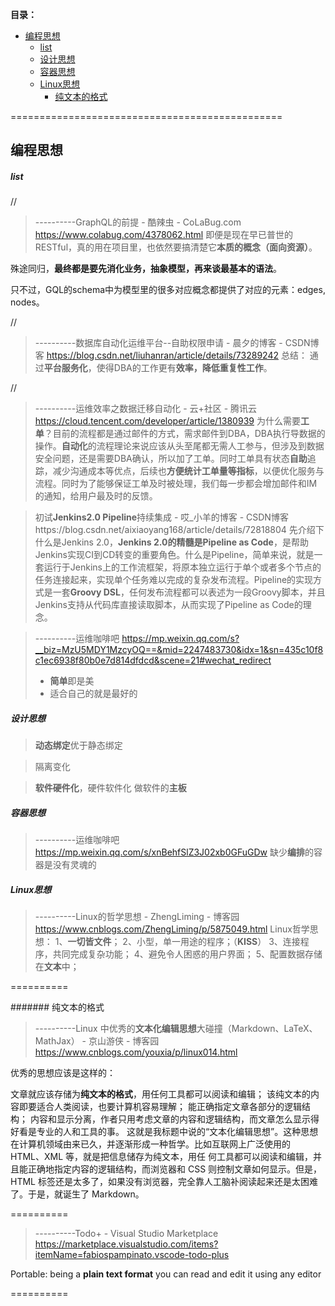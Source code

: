 
**目录：**

- [编程思想](#%E7%BC%96%E7%A8%8B%E6%80%9D%E6%83%B3)
    - [list](#list)
    - [设计思想](#%E8%AE%BE%E8%AE%A1%E6%80%9D%E6%83%B3)
    - [容器思想](#%E5%AE%B9%E5%99%A8%E6%80%9D%E6%83%B3)
    - [Linux思想](#linux%E6%80%9D%E6%83%B3)
        - [纯文本的格式](#%E7%BA%AF%E6%96%87%E6%9C%AC%E7%9A%84%E6%A0%BC%E5%BC%8F)

===============================================

## 编程思想

##### list
//
> ----------GraphQL的前提 - 酷辣虫 - CoLaBug.com
> https://www.colabug.com/4378062.html
即便是现在早已普世的RESTful，真的用在项目里，也依然要搞清楚它**本质的概念（面向资源）**。

殊途同归，**最终都是要先消化业务，抽象模型，再来谈最基本的语法**。

只不过，GQL的schema中为模型里的很多对应概念都提供了对应的元素：edges, nodes。



//
> ----------数据库自动化运维平台--自助权限申请 - 晨夕的博客 - CSDN博客
> https://blog.csdn.net/liuhanran/article/details/73289242
总结：
通过**平台服务化**，使得DBA的工作更有**效率，降低重复性工作**。﻿﻿



//
> ----------运维效率之数据迁移自动化 - 云+社区 - 腾讯云
> https://cloud.tencent.com/developer/article/1380939
为什么需要**工单**？目前的流程都是通过邮件的方式，需求邮件到DBA，DBA执行导数据的操作。**自动化**的流程理论来说应该从头至尾都无需人工参与，但涉及到数据安全问题，还是需要DBA确认，所以加了工单。同时工单具有状态**自助**追踪，减少沟通成本等优点，后续也**方便统计工单量等指标**，以便优化服务与流程。同时为了能够保证工单及时被处理，我们每一步都会增加邮件和IM的通知，给用户最及时的反馈。



>初试**Jenkins2.0 Pipeline**持续集成 - 哎_小羊的博客 - CSDN博客https://blog.csdn.net/aixiaoyang168/article/details/72818804
先介绍下什么是Jenkins 2.0，**Jenkins 2.0的精髓是Pipeline as Code**，是帮助Jenkins实现CI到CD转变的重要角色。什么是Pipeline，简单来说，就是一套运行于Jenkins上的工作流框架，将原本独立运行于单个或者多个节点的任务连接起来，实现单个任务难以完成的复杂发布流程。Pipeline的实现方式是一套**Groovy DSL**，任何发布流程都可以表述为一段Groovy脚本，并且Jenkins支持从代码库直接读取脚本，从而实现了Pipeline as Code的理念。 

> ----------运维咖啡吧
> https://mp.weixin.qq.com/s?__biz=MzU5MDY1MzcyOQ==&mid=2247483730&idx=1&sn=435c10f8c1ec6938f80b0e7d814dfdcd&scene=21#wechat_redirect
>
> + **简单**即是美
> + 适合自己的就是最好的



##### 设计思想

>**动态绑定**优于静态绑定

>隔离变化

> **软件硬件化**，硬件软件化
>     做软件的**主板**



##### 容器思想


> ----------运维咖啡吧
> https://mp.weixin.qq.com/s/xnBehfSlZ3J02xb0GFuGDw
缺少**编排**的容器是没有灵魂的



##### Linux思想

> ----------Linux的哲学思想 - ZhengLiming - 博客园
> https://www.cnblogs.com/ZhengLiming/p/5875049.html
> Linux哲学思想：
> 1、**一切皆文件**；
> 2、小型，单一用途的程序；（**KISS**）
> 3、连接程序，共同完成复杂功能；
> 4、避免令人困惑的用户界面；
> 5、配置数据存储在**文本**中；

==========


####### 纯文本的格式
> ----------Linux 中优秀的**文本化编辑思想**大碰撞（Markdown、LaTeX、MathJax） - 京山游侠 - 博客园
> https://www.cnblogs.com/youxia/p/linux014.html

优秀的思想应该是这样的：

文章就应该存储为**纯文本的格式**，用任何工具都可以阅读和编辑；
该纯文本的内容即要适合人类阅读，也要计算机容易理解；
能正确指定文章各部分的逻辑结构；
内容和显示分离，作者只用考虑文章的内容和逻辑结构，而文章怎么显示得好看是专业的人和工具的事。
这就是我标题中说的“文本化编辑思想”。这种思想在计算机领域由来已久，并逐渐形成一种哲学。比如互联网上广泛使用的 HTML、XML 等，就是把信息储存为纯文本，用任 何工具都可以阅读和编辑，并且能正确地指定内容的逻辑结构，而浏览器和 CSS 则控制文章如何显示。但是，HTML 标签还是太多了，如果没有浏览器，完全靠人工脑补阅读起来还是太困难了。于是，就诞生了 Markdown。

==========

> ----------Todo+ - Visual Studio Marketplace
> https://marketplace.visualstudio.com/items?itemName=fabiospampinato.vscode-todo-plus

Portable: being a **plain text format** you can read and edit it using any editor

==========

